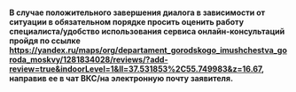 #### В случае положительного завершения диалога в зависимости от ситуации в обязательном порядке просить оценить работу специалиста/удобство использования сервиса онлайн-консультаций пройдя по ссылке https://yandex.ru/maps/org/departament_gorodskogo_imushchestva_goroda_moskvy/1281834028/reviews/?add-review=true&indoorLevel=1&ll=37.531853%2C55.749983&z=16.67, направив ее в чат ВКС/на электронную почту заявителя.
